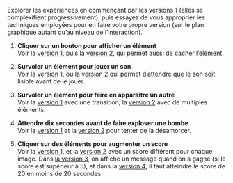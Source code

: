 
Explorer les expériences en commençant par les versions 1 (elles se complexifient progressivement), puis essayez de vous approprier les techniques employées pour en faire votre propre version (sur le plan graphique autant qu’au niveau de l’interaction).

1. **Cliquer sur un bouton pour afficher un élément**    
Voir la [version 1](https://codepen.io/esadpyrenees/pen/WNodOmN), puis la [version 2](https://codepen.io/esadpyrenees/pen/QWGaMMG), qui permet aussi de cacher l’élément.

2. **Survoler un élément pour jouer un son**    
Voir la [version 1](https://codepen.io/esadpyrenees/pen/eYByRog), ou la [version 2](https://codepen.io/esadpyrenees/pen/rNWpzYJ) qui permet d’attendre que le son soit lisible avant de le jouer.

3. **Survoler un élément pour faire en apparaitre un autre**    
Voir la [version 1](https://codepen.io/esadpyrenees/pen/mdOpMrY) avec une transition, la [version 2](https://codepen.io/esadpyrenees/pen/eYByEgG) avec de multiples éléments.

4. **Attendre dix secondes avant de faire exploser une bombe**  
Voir la [version 1](https://codepen.io/esadpyrenees/pen/BaQJwzR) et la [version 2](https://codepen.io/esadpyrenees/pen/MWbrEeq) pour tenter de la désamorcer.  

5. **Cliquer sur des éléments pour augmenter un score**    
Voir la [version 1](https://codepen.io/esadpyrenees/pen/RwoxZJb), et la [version 2](https://codepen.io/esadpyrenees/pen/oNYpeLa) avec un score différent pour chaque image. Dans [la version 3](https://codepen.io/esadpyrenees/pen/OJbzjwM), on affiche un message quand on a gagné (si le score est supérieur à 5), et dans la [version 4](https://codepen.io/esadpyrenees/pen/xxRpLyQ), il faut atteindre le score de 20 en moins de 20 secondes.


